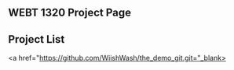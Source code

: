 ## WEBT 1320 Project Page

<h2>Project List</h2>

<a href="https://github.com/WiishWash/the_demo_git.git="_blank></a></href>